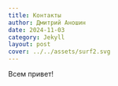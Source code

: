 ```yaml
---
title: Контакты
author: Дмитрий Аношин
date: 2024-11-03
category: Jekyll
layout: post
cover: ../../assets/surf2.svg
---
```


Всем привет!
